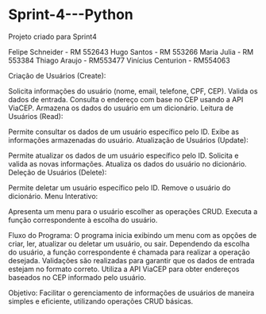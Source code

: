 # Sprint-4---Python
Projeto criado  para Sprint4


Felipe Schneider - RM 552643
Hugo Santos - RM 553266
Maria Julia - RM 553384
Thiago Araujo - RM553477
Vinícius Centurion - RM554063

Criação de Usuários (Create):

Solicita informações do usuário (nome, email, telefone, CPF, CEP).
Valida os dados de entrada.
Consulta o endereço com base no CEP usando a API ViaCEP.
Armazena os dados do usuário em um dicionário.
Leitura de Usuários (Read):

Permite consultar os dados de um usuário específico pelo ID.
Exibe as informações armazenadas do usuário.
Atualização de Usuários (Update):

Permite atualizar os dados de um usuário específico pelo ID.
Solicita e valida as novas informações.
Atualiza os dados do usuário no dicionário.
Deleção de Usuários (Delete):

Permite deletar um usuário específico pelo ID.
Remove o usuário do dicionário.
Menu Interativo:

Apresenta um menu para o usuário escolher as operações CRUD.
Executa a função correspondente à escolha do usuário.

Fluxo do Programa:
O programa inicia exibindo um menu com as opções de criar, ler, atualizar ou deletar um usuário, ou sair.
Dependendo da escolha do usuário, a função correspondente é chamada para realizar a operação desejada.
Validações são realizadas para garantir que os dados de entrada estejam no formato correto.
Utiliza a API ViaCEP para obter endereços baseados no CEP informado pelo usuário.

Objetivo:
Facilitar o gerenciamento de informações de usuários de maneira simples e eficiente, utilizando operações CRUD básicas.
